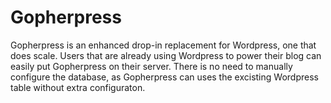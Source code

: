# Gopherpress

Gopherpress is an enhanced drop-in replacement for Wordpress, one that does scale. 
Users that are already using Wordpress to power their blog can easily put Gopherpress on their server. 
There is no need to manually configure the database, as Gopherpress can uses the excisting Wordpress table without extra configuraton. 
